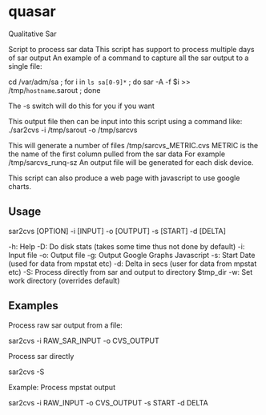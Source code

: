 quasar
======

Qualitative Sar


Script to process sar data
This script has support to process multiple days of sar output
An example of a command to capture all the sar output to a single file:

  cd /var/adm/sa ; for i in `ls sa[0-9]*` ; do sar -A -f $i >> /tmp/`hostname`.sarout ; done

The -s switch will do this for you if you want

This output file then can be input into this script using a command like:
  ./sar2cvs -i /tmp/sarout -o /tmp/sarcvs

This will generate a number of files /tmp/sarcvs_METRIC.cvs
METRIC is the the name of the first column pulled from the sar data
For example /tmp/sarcvs_runq-sz
An output file will be generated for each disk device.

This script can also produce a web page with javascript to use google charts.

Usage
-----

  sar2cvs [OPTION] -i [INPUT] -o [OUTPUT] -s [START] -d [DELTA]
  
  -h: Help
  -D: Do disk stats (takes some time thus not done by default)
  -i: Input file
  -o: Output file
  -g: Output Google Graphs Javascript
  -s: Start Date (used for data from mpstat etc)
  -d: Delta in secs (user for data from mpstat etc)
  -S: Process directly from sar and output to directory $tmp_dir
  -w: Set work directory (overrides default)

Examples
--------

Process raw sar output from a file:

  sar2cvs -i RAW_SAR_INPUT -o CVS_OUTPUT
  
Process sar directly

  sar2cvs -S

Example: Process mpstat output

  sar2cvs -i RAW_INPUT -o CVS_OUTPUT -s START -d DELTA
